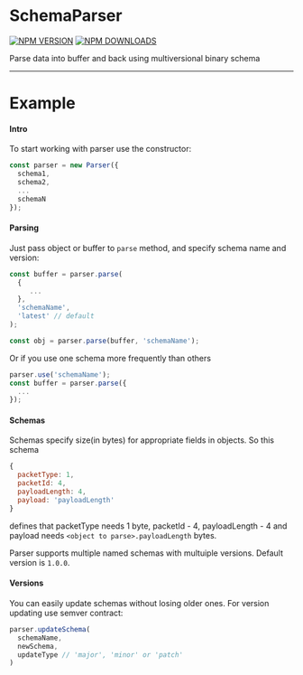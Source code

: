 # SchemaParser

[![NPM VERSION](https://badge.fury.io/js/schemaparser.svg)](https://badge.fury.io/js/schemaparser)
[![NPM DOWNLOADS](https://img.shields.io/npm/dt/schemaparser.svg)](https://www.npmjs.com/package/schemaparser)

Parse data into buffer and back using multiversional binary schema
___
# Example
#### Intro
To start working with parser use the constructor:
```javascript
const parser = new Parser({
  schema1,
  schema2,
  ...
  schemaN
});
```

#### Parsing
Just pass object or buffer to `parse` method, and specify schema name and version:
```javascript
const buffer = parser.parse(
  {
     ...
  },
  'schemaName',
  'latest' // default
);

const obj = parser.parse(buffer, 'schemaName');
```
Or if you use one schema more frequently than others
```javascript
parser.use('schemaName');
const buffer = parser.parse({
  ...
});
```

#### Schemas
Schemas specify size(in bytes) for appropriate fields in objects. So this schema
```javascript
{
  packetType: 1,
  packetId: 4,
  payloadLength: 4,
  payload: 'payloadLength'
}
```
defines that packetType needs 1 byte, packetId - 4, payloadLength - 4 and payload needs `<object to parse>.payloadLength` bytes.


Parser supports multiple named schemas with multuiple versions. Default version is `1.0.0`.


#### Versions
You can easily update schemas without losing older ones. For version updating use semver contract:
```javascript
parser.updateSchema(
  schemaName,
  newSchema,
  updateType // 'major', 'minor' or 'patch'
)
```
